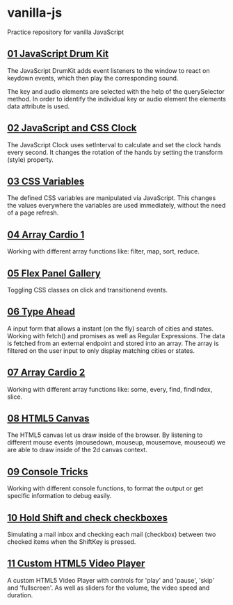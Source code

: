 # vanilla-js
Practice repository for vanilla JavaScript

## [01 JavaScript Drum Kit](01_DrumKit/)
The JavaScript DrumKit adds event listeners to the window to react on keydown events, which then play the corresponding sound.

The key and audio elements are selected with the help of the querySelector method. In order to identify the individual key or audio element the elements data attribute is used.

## [02 JavaScript and CSS Clock](02_Clock/)
The JavaScript Clock uses setInterval to calculate and set the clock hands every second. It changes the rotation of the hands by setting the transform (style) property.

## [03 CSS Variables](03_CSS_Variables/)
The defined CSS variables are manipulated via JavaScript. This changes the values everywhere the variables are used immediately, without the need of a page refresh.

## [04 Array Cardio 1](04_Array_Cardio_1/)
Working with different array functions like: filter, map, sort, reduce.

## [05 Flex Panel Gallery](05_Flex_Panel_Gallery/)
Toggling CSS classes on click and transitionend events.

## [06 Type Ahead](06_Type_Ahead/)
A input form that allows a instant (on the fly) search of cities and states. Working with fetch() and promises as well as Regular Expressions.
The data is fetched from an external endpoint and stored into an array. The array is filtered on the user input to only display matching cities or states.

## [07 Array Cardio 2](07_Array_Cardio_2/)
Working with different array functions like: some, every, find, findIndex, slice.

## [08 HTML5 Canvas](08_HTML5_Canvas/)
The HTML5 canvas let us draw inside of the browser. By listening to different mouse events (mousedown, mouseup, mousemove, mouseout) we are able to draw inside of the 2d canvas context.

## [09 Console Tricks](09_Console_Tricks/)
Working with different console functions, to format the output or get specific information to debug easily.

## [10 Hold Shift and check checkboxes](10_Hold_Shift_And_Check_Checkboxes/)
Simulating a mail inbox and checking each mail (checkbox) between two checked items when the ShiftKey is pressed.

## [11 Custom HTML5 Video Player](11_Custom_HTML5_Video_Player/)
A custom HTML5 Video Player with controls for 'play' and 'pause', 'skip' and 'fullscreen'. As well as sliders for the volume, the video speed and duration.